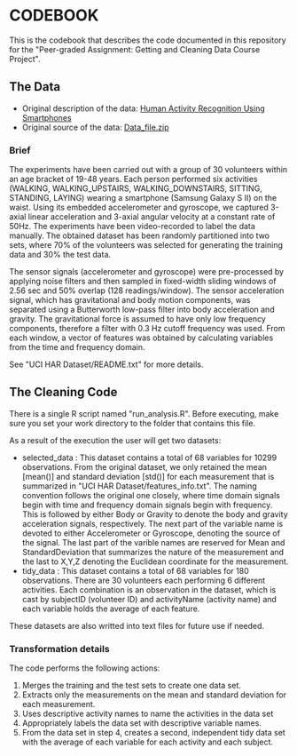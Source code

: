 # CODEBOOK

This is the codebook that describes the code documented in this repository for the "Peer-graded Assignment: Getting and Cleaning Data Course Project".

## The Data

* Original description of the data: [Human Activity Recognition Using Smartphones](http://archive.ics.uci.edu/ml/datasets/Human+Activity+Recognition+Using+Smartphones)
* Original source of the data: [Data_file.zip](https://d396qusza40orc.cloudfront.net/getdata%2Fprojectfiles%2FUCI%20HAR%20Dataset.zip)

### Brief

The experiments have been carried out with a group of 30 volunteers within an age bracket of 19-48 years. Each person performed six activities (WALKING, WALKING_UPSTAIRS, WALKING_DOWNSTAIRS, SITTING, STANDING, LAYING) wearing a smartphone (Samsung Galaxy S II) on the waist. Using its embedded accelerometer and gyroscope, we captured 3-axial linear acceleration and 3-axial angular velocity at a constant rate of 50Hz. The experiments have been video-recorded to label the data manually. The obtained dataset has been randomly partitioned into two sets, where 70% of the volunteers was selected for generating the training data and 30% the test data. 

The sensor signals (accelerometer and gyroscope) were pre-processed by applying noise filters and then sampled in fixed-width sliding windows of 2.56 sec and 50% overlap (128 readings/window). The sensor acceleration signal, which has gravitational and body motion components, was separated using a Butterworth low-pass filter into body acceleration and gravity. The gravitational force is assumed to have only low frequency components, therefore a filter with 0.3 Hz cutoff frequency was used. From each window, a vector of features was obtained by calculating variables from the time and frequency domain.

See "UCI HAR Dataset/README.txt" for more details.

## The Cleaning Code

There is a single R script named "run_analysis.R". Before executing, make sure you set your work directory to the folder that contains this file.

As a result of the execution the user will get two datasets:
* selected_data : This dataset contains a total of 68 variables for 10299 observations. From the original dataset, we only retained the mean [mean()] and standard deviation [std()] for each measurement that is summarized in "UCI HAR Dataset/features_info.txt". The naming convention follows the original one closely, where time domain signals begin with time and frequency domain signals begin with frequency. This is followed by either Body or Gravity to denote the body and gravity acceleration signals, respectively. The next part of the variable name is devoted to either Accelerometer or Gyroscope, denoting the source of the signal. The last part of the varible names are reserved for Mean and StandardDeviation that summarizes the nature of the measurement and the last to X,Y,Z denoting the Euclidean coordinate for the measurement. 
* tidy_data : This dataset contains a total of 68 variables for 180 observations. There are 30 volunteers each performing 6 different activities. Each combination is an observation in the dataset, which is cast by subjectID (volunteer ID) and activityName (activity name) and each variable holds the average of each feature.

These datasets are also writted into text files for future use if needed.

### Transformation details

The code performs the following actions:

1) Merges the training and the test sets to create one data set.
2) Extracts only the measurements on the mean and standard deviation for each measurement.
3) Uses descriptive activity names to name the activities in the data set
4) Appropriately labels the data set with descriptive variable names.
5) From the data set in step 4, creates a second, independent tidy data set with the average of each variable for each activity and each subject.

